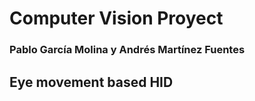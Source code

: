# Computer Vision Proyect
### Pablo García Molina y Andrés Martínez Fuentes

## Eye movement based HID 
